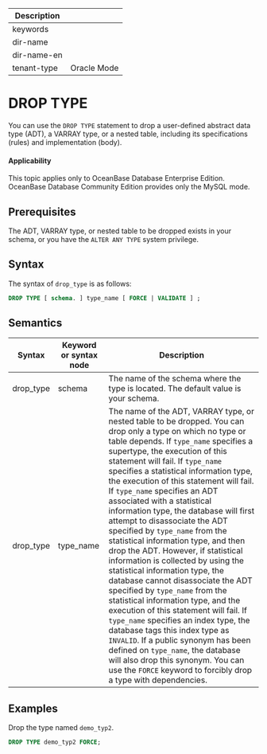 | Description   |                 |
|---------------|-----------------|
| keywords      |                 |
| dir-name      |                 |
| dir-name-en   |                 |
| tenant-type   | Oracle Mode     |

# DROP TYPE

You can use the `DROP TYPE` statement to drop a user-defined abstract data type (ADT), a VARRAY type, or a nested table, including its specifications (rules) and implementation (body).

  <main id="notice" >
    <h4>Applicability</h4>
    <p>This topic applies only to OceanBase Database Enterprise Edition. OceanBase Database Community Edition provides only the MySQL mode. </p>
  </main>

## Prerequisites

The ADT, VARRAY type, or nested table to be dropped exists in your schema, or you have the `ALTER ANY TYPE` system privilege.

## Syntax

The syntax of `drop_type` is as follows:

```sql
DROP TYPE [ schema. ] type_name [ FORCE | VALIDATE ] ;
```

## Semantics

| Syntax | Keyword or syntax node | Description |
|-----------|-----------|---------------------------------|
| drop_type | schema | The name of the schema where the type is located. The default value is your schema.  |
| drop_type | type_name | The name of the ADT, VARRAY type, or nested table to be dropped. You can drop only a type on which no type or table depends.  If `type_name` specifies a supertype, the execution of this statement will fail.  If `type_name` specifies a statistical information type, the execution of this statement will fail.  If `type_name` specifies an ADT associated with a statistical information type, the database will first attempt to disassociate the ADT specified by `type_name` from the statistical information type, and then drop the ADT. However, if statistical information is collected by using the statistical information type, the database cannot disassociate the ADT specified by `type_name` from the statistical information type, and the execution of this statement will fail.  If `type_name` specifies an index type, the database tags this index type as `INVALID`.  If a public synonym has been defined on `type_name`, the database will also drop this synonym. You can use the `FORCE` keyword to forcibly drop a type with dependencies.  |

## Examples

Drop the type named `demo_typ2`.

```sql
DROP TYPE demo_typ2 FORCE;
```
